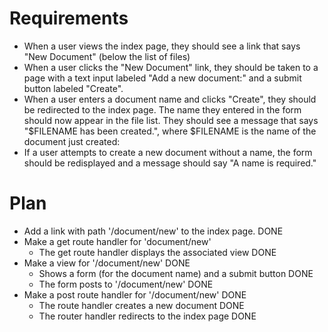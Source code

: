# Requirements

- When a user views the index page, they should see a link that says "New Document" (below the list of files)
- When a user clicks the "New Document" link, they should be taken to a page with a text input labeled "Add a new document:" and a submit button labeled "Create".
- When a user enters a document name and clicks "Create", they should be redirected to the index page. The name they entered in the form should now appear in the file list. They should see a message that says "$FILENAME has been created.", where $FILENAME is the name of the document just created:
- If a user attempts to create a new document without a name, the form should be redisplayed and a message should say "A name is required."


# Plan

- Add a link with path '/document/new' to the index page. DONE
- Make a get route handler for 'document/new'
  - The get route handler displays the associated view DONE
- Make a view for '/document/new' DONE
  - Shows a form (for the document name) and a submit button DONE
  - The form posts to '/document/new' DONE
- Make a post route handler for '/document/new' DONE
  - The route handler creates a new document DONE
  - The router handler redirects to the index page DONE
